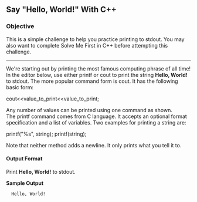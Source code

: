 ## Say "Hello, World!" With C++
### Objective
This is a simple challenge to help you practice printing to stdout. You may also want to complete Solve Me First in C++ before attempting this challenge.
- - - - 
We're starting out by printing the most famous computing phrase of all time! In the editor below, use either printf or cout to print the string **Hello, World!** to stdout.
The more popular command form is cout. It has the following basic form: <br />

cout<<value_to_print<<value_to_print; <br />

Any number of values can be printed using one command as shown.<br />
The printf command comes from C language. It accepts an optional format specification and a list of variables. Two examples for printing a string are: <br />

printf("%s", string); printf(string); <br />

Note that neither method adds a newline. It only prints what you tell it to.

#### Output Format
Print **Hello, World!** to stdout.

**Sample Output**

      Hello, World!
